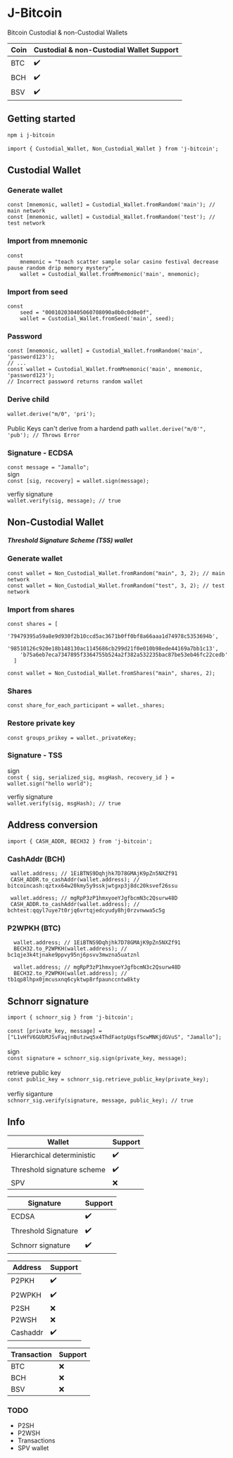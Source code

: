 # J-Bitcoin
Bitcoin Custodial &amp; non-Custodial Wallets

| Coin  | Custodial & non-Custodial Wallet Support |
| ----- | -------------- |
|  BTC  | ✔️ |
|  BCH  | ✔️ |
|  BSV  | ✔️ |

## Getting started
`npm i j-bitcoin`
\
\
`import { Custodial_Wallet, Non_Custodial_Wallet } from 'j-bitcoin';`

## Custodial Wallet

### Generate wallet

`const [mnemonic, wallet] = Custodial_Wallet.fromRandom('main'); // main network`
\
`const [mnemonic, wallet] = Custodial_Wallet.fromRandom('test'); // test network`

### Import from mnemonic
```
const 
    mnemonic = "teach scatter sample solar casino festival decrease pause random drip memory mystery",
    wallet = Custodial_Wallet.fromMnemonic('main', mnemonic);
```

### Import from seed
```
const 
    seed = "000102030405060708090a0b0c0d0e0f",
    wallet = Custodial_Wallet.fromSeed('main', seed);
```

### Password
```
const [mnemonic, wallet] = Custodial_Wallet.fromRandom('main', 'password123');
// ...
const wallet = Custodial_Wallet.fromMnemonic('main', mnemonic, 'password123');
// Incorrect password returns random wallet
```

### Derive child 
`wallet.derive("m/0", 'pri');`
\
\
Public Keys can't derive from a hardend path
`wallet.derive("m/0'", 'pub'); // Throws Error`

### Signature - ECDSA
`const message = "Jamallo";`
\
sign
\
`const [sig, recovery] = wallet.sign(message);`

verfiy signature
\
`wallet.verify(sig, message); // true`


## Non-Custodial Wallet

##### Threshold Signature Scheme (TSS) wallet

### Generate wallet
`const wallet = Non_Custodial_Wallet.fromRandom("main", 3, 2); // main network`
\
`const wallet = Non_Custodial_Wallet.fromRandom("test", 3, 2); // test network`

### Import from shares
```
const shares = [
    '79479395a59a8e9d930f2b10ccd5ac3671b0ff0bf8a66aaa1d74978c5353694b',
    '98510126c920e18b148130ac1145686cb299d21f0e010b98ede44169a7bb1c13',
    'b75a6eb7eca7347895f3364755b524a2f382a532235bac87be53eb46fc22cedb'
  ]

const wallet = Non_Custodial_Wallet.fromShares("main", shares, 2);
```

### Shares
`const share_for_each_participant = wallet._shares;`

### Restore private key
`const groups_prikey = wallet._privateKey;`

### Signature - TSS
sign
\
`const { sig, serialized_sig, msgHash, recovery_id } = wallet.sign("hello world");`

verfiy signature
\
`wallet.verify(sig, msgHash); // true`

## Address conversion
`import { CASH_ADDR, BECH32 } from 'j-bitcoin';`

### CashAddr (BCH)
```
 wallet.address; // 1EiBTNS9Dqhjhk7D78GMAjK9pZn5NXZf91
 CASH_ADDR.to_cashAddr(wallet.address); // bitcoincash:qztxx64w20kmy5y9sskjwtgxp3j8dc20ksvef26ssu

 wallet.address; // mgRpP3zP1hmxyoeYJgfbcmN3c2Qsurw48D 
 CASH_ADDR.to_cashAddr(wallet.address); // bchtest:qqyl7uye7t0rjq6vrtqjedcyudy8hj0rzvnwwa5c5g
```

### P2WPKH (BTC)
```
  wallet.address; // 1EiBTNS9Dqhjhk7D78GMAjK9pZn5NXZf91
  BECH32.to_P2WPKH(wallet.address); // bc1qje3k4tjnake9ppvy95nj6psvv3mwzna5uatznl

  wallet.address; // mgRpP3zP1hmxyoeYJgfbcmN3c2Qsurw48D
  BECH32.to_P2WPKH(wallet.address); // tb1qp8lhpx0jmcusxnq6cyktwp8rfpaunccntw8kty
```
## Schnorr signature
`import { schnorr_sig } from 'j-bitcoin';`
\
\
`const [private_key, message] = ["L1vHfV6GUbMJSvFaqjnButzwq5x4ThdFaotpUgsfScwMNKjdGVuS", "Jamallo"];`
\
\
sign 
\
`const signature = schnorr_sig.sign(private_key, message);`
\
\
retrieve public key
\
`const public_key = schnorr_sig.retrieve_public_key(private_key);`
\
\
verfiy siganture
\
`schnorr_sig.verify(signature, message, public_key); // true`  

## Info

| Wallet  | Support |
| ----- | ------------ |
| Hierarchical deterministic | ✔️ |
| Threshold signature scheme | ✔️ |
| SPV | ❌️ |

| Signature  | Support |
| ----- | ------------ |
| ECDSA | ✔️ |
| Threshold Signature  | ✔️ |
| Schnorr signature  | ✔️ |

| Address  | Support |
| ----- | ------------ |
| P2PKH | ✔️ |
| P2WPKH | ✔️ |
| P2SH  | ❌️ |
| P2WSH | ❌️ |
| Cashaddr | ✔️️ |

| Transaction | Support |
| ----- | ------------ |
| BTC | ❌ |
| BCH | ❌ ️|
| BSV | ❌ |

  ### TODO
- P2SH
- P2WSH
- Transactions
- SPV wallet
